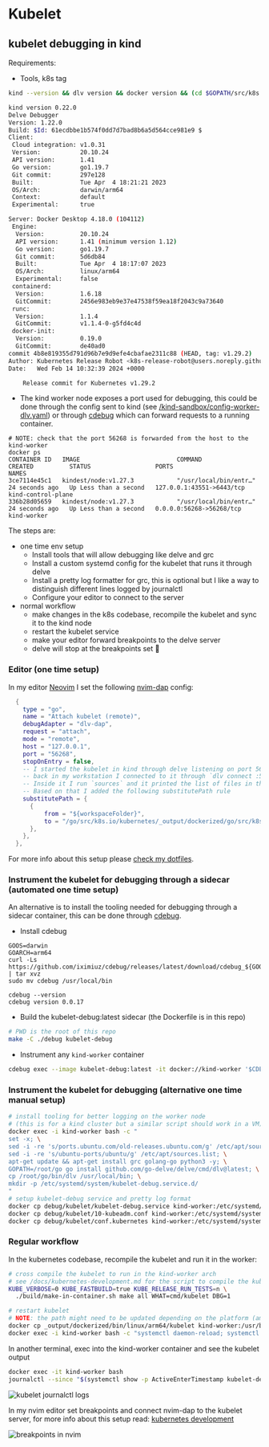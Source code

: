 # Kubelet

## kubelet debugging in kind

Requirements:

- Tools, k8s tag

```bash
kind --version && dlv version && docker version && (cd $GOPATH/src/k8s.io/kubernetes && git log -1)

kind version 0.22.0
Delve Debugger
Version: 1.22.0
Build: $Id: 61ecdbbe1b574f0dd7d7bad8b6a5d564cce981e9 $
Client:
 Cloud integration: v1.0.31
 Version:           20.10.24
 API version:       1.41
 Go version:        go1.19.7
 Git commit:        297e128
 Built:             Tue Apr  4 18:21:21 2023
 OS/Arch:           darwin/arm64
 Context:           default
 Experimental:      true

Server: Docker Desktop 4.18.0 (104112)
 Engine:
  Version:          20.10.24
  API version:      1.41 (minimum version 1.12)
  Go version:       go1.19.7
  Git commit:       5d6db84
  Built:            Tue Apr  4 18:17:07 2023
  OS/Arch:          linux/arm64
  Experimental:     false
 containerd:
  Version:          1.6.18
  GitCommit:        2456e983eb9e37e47538f59ea18f2043c9a73640
 runc:
  Version:          1.1.4
  GitCommit:        v1.1.4-0-g5fd4c4d
 docker-init:
  Version:          0.19.0
  GitCommit:        de40ad0
commit 4b8e819355d791d96b7e9d9efe4cbafae2311c88 (HEAD, tag: v1.29.2)
Author: Kubernetes Release Robot <k8s-release-robot@users.noreply.github.com>
Date:   Wed Feb 14 10:32:39 2024 +0000

    Release commit for Kubernetes v1.29.2
```

- The kind worker node exposes a port used for debugging, this could be done through
  the config sent to kind (see [/kind-sandbox/config-worker-dlv.yaml](/kind-sandbox/config-worker-dlv.yaml)) or through [cdebug](https://github.com/iximiuz/cdebug)
  which can forward requests to a running container.

```
# NOTE: check that the port 56268 is forwarded from the host to the kind-worker
docker ps
CONTAINER ID   IMAGE                           COMMAND                  CREATED          STATUS                  PORTS                       NAMES
3ce7114e45c1   kindest/node:v1.27.3            "/usr/local/bin/entr…"   24 seconds ago   Up Less than a second   127.0.0.1:43551->6443/tcp   kind-control-plane
336b28d05659   kindest/node:v1.27.3            "/usr/local/bin/entr…"   24 seconds ago   Up Less than a second   0.0.0.0:56268->56268/tcp    kind-worker
```

The steps are:

- one time env setup
  - Install tools that will allow debugging like delve and grc
  - Install a custom systemd config for the kubelet that runs it through delve
  - Install a pretty log formatter for grc, this is optional but I like a way to distinguish
    different lines logged by journalctl
  - Configure your editor to connect to the server
- normal workflow
  - make changes in the k8s codebase, recompile the kubelet and sync it to the kind node
  - restart the kubelet service
  - make your editor forward breakpoints to the delve server
  - delve will stop at the breakpoints set 🥳

### Editor (one time setup)

In my editor [Neovim](https://neovim.io/) I set the following [nvim-dap](https://github.com/mfussenegger/nvim-dap) config:

```lua
  {
    type = "go",
    name = "Attach kubelet (remote)",
    debugAdapter = "dlv-dap",
    request = "attach",
    mode = "remote",
    host = "127.0.0.1",
    port = "56268",
    stopOnEntry = false,
    -- I started the kubelet in kind through delve listening on port 56268
    -- back in my workstation I connected to it through `dlv connect :56268`
    -- Inside it I run `sources` and it printed the list of files in the kubelet (showing the full path)
    -- Based on that I added the following substitutePath rule
    substitutePath = {
      {
          from = "${workspaceFolder}",
          to = "/go/src/k8s.io/kubernetes/_output/dockerized/go/src/k8s.io/kubernetes",
      },
    },
  },
```

For more info about this setup please [check my dotfiles](https://github.com/mauriciopoppe/dotfiles/blob/10ca972e5bdeccf374dc4a75bc3236a07b051dcf/neovim/lua/plugins/debugger.lua#L205).

### Instrument the kubelet for debugging through a sidecar (automated one time setup)

An alternative is to install the tooling needed for debugging through a sidecar
container, this can be done through [cdebug](https://github.com/iximiuz/cdebug).

- Install cdebug

```
GOOS=darwin
GOARCH=arm64
curl -Ls https://github.com/iximiuz/cdebug/releases/latest/download/cdebug_${GOOS}_${GOARCH}.tar.gz | tar xvz
sudo mv cdebug /usr/local/bin

cdebug --version
cdebug version 0.0.17
```

- Build the kubelet-debug:latest sidecar (the Dockerfile is in this repo)

```bash
# PWD is the root of this repo
make -C ./debug kubelet-debug
```

- Instrument any `kind-worker` container

```bash
cdebug exec --image kubelet-debug:latest -it docker://kind-worker '$CDEBUG_ROOTFS/app/kubelet-debug-entrypoint.sh'
```

### Instrument the kubelet for debugging (alternative one time manual setup)

```bash
# install tooling for better logging on the worker node
# (this is for a kind cluster but a similar script should work in a VM)
docker exec -i kind-worker bash -c "
set -x; \
sed -i -re 's/ports.ubuntu.com/old-releases.ubuntu.com/g' /etc/apt/sources.list; \
sed -i -re 's/ubuntu-ports/ubuntu/g' /etc/apt/sources.list; \
apt-get update && apt-get install grc golang-go python3 -y; \
GOPATH=/root/go go install github.com/go-delve/delve/cmd/dlv@latest; \
cp /root/go/bin/dlv /usr/local/bin; \
mkdir -p /etc/systemd/system/kubelet-debug.service.d/
"
# setup kubelet-debug service and pretty log format
docker cp debug/kubelet/kubelet-debug.service kind-worker:/etc/systemd/system/kubelet-debug.service
docker cp debug/kubelet/10-kubeadm.conf kind-worker:/etc/systemd/system/kubelet-debug.service.d/10-kubeadm.conf
docker cp debug/kubelet/conf.kubernetes kind-worker:/etc/systemd/system/kubelet-debug.service.d/conf.kubernetes
```

### Regular workflow

In the kubernetes codebase, recompile the kubelet and run it in the worker:

```bash
# cross compile the kubelet to run in the kind-worker arch
# see /docs/kubernetes-development.md for the script to compile the kubelet inside a container
KUBE_VERBOSE=0 KUBE_FASTBUILD=true KUBE_RELEASE_RUN_TESTS=n \
  ./build/make-in-container.sh make all WHAT=cmd/kubelet DBG=1

# restart kubelet
# NOTE: the path might need to be updated depending on the platform (amd64, arm64)
docker cp _output/dockerized/bin/linux/arm64/kubelet kind-worker:/usr/bin/kubelet-debug
docker exec -i kind-worker bash -c "systemctl daemon-reload; systemctl restart kubelet-debug"
```

In another terminal, exec into the kind-worker container and see the kubelet output

```bash
docker exec -it kind-worker bash
journalctl --since "$(systemctl show -p ActiveEnterTimestamp kubelet-debug | awk '{print $2 $3}')" -u kubelet-debug -f | grcat /etc/systemd/system/kubelet-debug.service.d/conf.kubernetes
```

![kubelet journalctl logs](https://user-images.githubusercontent.com/1616682/213890085-20e22c5c-7cc5-4daa-bc5c-4e64a3dcf71b.png)

In my nvim editor set breakpoints and connect nvim-dap to the kubelet server, for more info about this
setup read: [kubernetes development](./kubernetes-development.md)

![breakpoints in nvim](https://user-images.githubusercontent.com/1616682/213890345-2be28772-c488-4b46-9569-1cdf2c5c6905.png)
